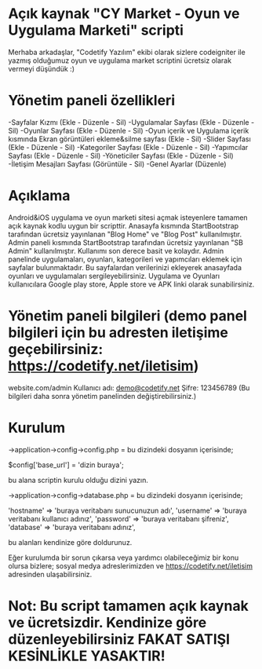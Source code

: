 # Açık kaynak "CY Market - Oyun ve Uygulama Marketi" scripti
Merhaba arkadaşlar, "Codetify Yazılım" ekibi olarak sizlere codeigniter ile yazmış olduğumuz oyun ve uygulama market scriptini ücretsiz olarak vermeyi düşündük :)

# Yönetim paneli özellikleri
-Sayfalar Kızmı (Ekle - Düzenle - Sil)
-Uygulamalar Sayfası (Ekle - Düzenle - Sil)
-Oyunlar Sayfası (Ekle - Düzenle - Sil)
-Oyun içerik ve Uygulama içerik kısmında Ekran görüntüleri ekleme&silme sayfası (Ekle - Sil)
-Slider Sayfası (Ekle - Düzenle - Sil)
-Kategoriler Sayfası (Ekle - Düzenle - Sil)
-Yapımcılar Sayfası (Ekle - Düzenle - Sil)
-Yöneticiler Sayfası (Ekle - Düzenle - Sil)
-İletişim Mesajları Sayfası (Görüntüle - Sil)
-Genel Ayarlar (Düzenle)

# Açıklama
Android&iOS uygulama ve oyun marketi sitesi açmak isteyenlere tamamen açık kaynak kodlu uygun bir scripttir. Anasayfa kısmında StartBootstrap tarafından ücretsiz yayınlanan "Blog Home" ve "Blog Post" kullanılmıştır. Admin paneli kısmında StartBootstrap tarafından ücretsiz yayınlanan "SB Admin" kullanılmıştır. Kullanımı son derece basit ve kolaydır. Admin panelinde uygulamaları, oyunları, kategorileri ve yapımcıları eklemek için sayfalar bulunmaktadır. Bu sayfalardan verilerinizi ekleyerek anasayfada oyunları ve uygulamaları sergileyebilirsiniz. Uygulama ve Oyunları kullanıcılara Google play store, Apple store ve APK linki olarak sunabilirsiniz.

# Yönetim paneli bilgileri (demo panel bilgileri için bu adresten iletişime geçebilirsiniz: https://codetify.net/iletisim)
website.com/admin
Kullanıcı adı: demo@codetify.net
Şifre: 123456789
(Bu bilgileri daha sonra yönetim panelinden değiştirebilirsiniz.)


# Kurulum
->application->config->config.php = bu dizindeki dosyanın içerisinde;

$config['base_url'] = 'dizin buraya';

bu alana scriptin kurulu olduğu dizini yazın.


->application->config->database.php = bu dizindeki dosyanın içerisinde;

  'hostname' => 'buraya veritabanı sunucunuzun adı',
	'username' => 'buraya veritabanı kullanıcı adınız',
	'password' => 'buraya veritabanı şifreniz',
	'database' => 'buraya veritabanı adınız',
  
  bu alanları kendinize göre doldurunuz.
  
  
  
Eğer kurulumda bir sorun çıkarsa veya yardımcı olabileceğimiz bir konu olursa bizlere; sosyal medya adreslerimizden ve https://codetify.net/iletisim adresinden ulaşabilirsiniz.
  
#  Not: Bu script tamamen açık kaynak ve ücretsizdir. Kendinize göre düzenleyebilirsiniz FAKAT SATIŞI KESİNLİKLE YASAKTIR!

